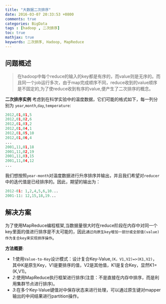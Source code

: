 ```yaml
---
title: "大数据二次排序"
date: 2016-03-07 20:33:53 +0800
comments: true
categories: BigData
tags : [hadoop , 二次排序]
toc: true
mathjax: true
keywords: 二次排序, Hadoop, MapReduce
---
```


##  问题概述
> 在hadoop中每个reduce的输入的key都是有序的，而value则是无序的。而且同一个job运行多次，由于map完成顺序不同，reduce收到的value顺序是不固定的,为了使reduce收到有序的value,便产生了二次排序的概念。

<!-- more -->

**二次排序实例**
考虑到在科学实验中的温度数据，它们可能的格式如下，每一列分别为 `year`,`month`,`day`,`temperature`:
``` python
2012,01,01,5
2012,01,02,6
2012,01,03,2
2012,01,04,1
2012,01,05,10
2012,01,06,4
...
2001,11,01,18
2001,11,02,19
2001,11,03,15
2001,11,04,12
...
```
我们想按照`year-month`对温度数据进行升序排序并输出，并且我们希望对`reducer`中的迭代值是已经排序的。因此，期望的输出为：
``` python
2012-01: 1,2,4,5,6,10...
2001-11: 12,15,18,19...
```

## 解决方案
为了使用MapReduce编程框架,当数据量很大时在reduce阶段在内存中对同一个key里面的值进行排序是不太可能的，因此`通过向原生key增加一部分或全部值(value)作为复合key来实现排序操作`。

**方法概要**:

  - *1*:使用`Value-to-Key`设计模式：设计复合Key-Value,`(K，V1,V2)=>(K1,V2)`，其中K是原生Key，V1是要排序的值，V2是其他值，K1是复合Key，显然K1=(K,V1)。
  - *2*:使用MapReduce执行框架进行排序(注意：不是直接在内存中排序，而是利用集群节点进行排序)。
  - *3*:在多个Key-Value键值对中保存状态来进行处理，可以通过原生键对mapper输出的中间结果进行partition操作。


